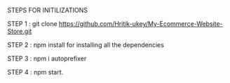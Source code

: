 STEPS FOR INITILIZATIONS

STEP 1 : git clone https://github.com/Hritik-ukey/My-Ecommerce-Website-Store.git    
       
STEP 2 : npm install for installing all the dependencies                
 
STEP 3 : npm i autoprefixer         
               
STEP 4 : npm start. 
 
          
 
  
